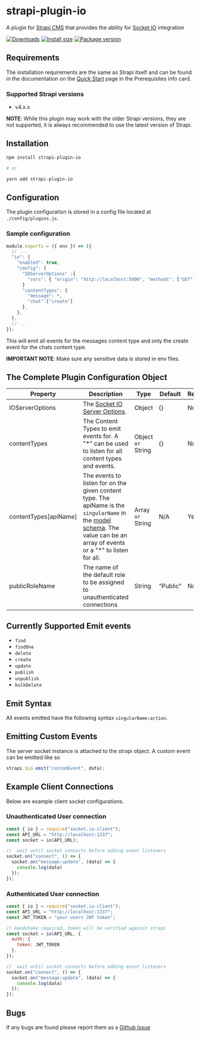 # strapi-plugin-io

A plugin for [Strapi CMS](https://github.com/strapi/strapi) that provides the ability for [Socket IO](https://socket.io) integration

[![Downloads](https://img.shields.io/npm/dm/strapi-plugin-io?style=for-the-badge)](https://img.shields.io/npm/dm/strapi-plugin-io?style=for-the-badge)
[![Install size](https://img.shields.io/npm/l/strapi-plugin-io?style=for-the-badge)](https://img.shields.io/npm/l/strapi-plugin-io?style=for-the-badge)
[![Package version](https://img.shields.io/github/v/release/ComfortablyCoding/strapi-plugin-io?style=for-the-badge)](https://img.shields.io/github/v/release/ComfortablyCoding/strapi-plugin-io?style=for-the-badge)

## Requirements

The installation requirements are the same as Strapi itself and can be found in the documentation on the [Quick Start](https://strapi.io/documentation/developer-docs/latest/getting-started/quick-start.html) page in the Prerequisites info card.

### Supported Strapi versions

- v4.x.x

**NOTE**: While this plugin may work with the older Strapi versions, they are not supported, it is always recommended to use the latest version of Strapi.

## Installation

```sh
npm install strapi-plugin-io

# or

yarn add strapi-plugin-io
```

## Configuration

The plugin configuration is stored in a config file located at `./config/plugins.js`.

### Sample configuration

```javascript
module.exports = ({ env }) => ({
  // ...
  "io": {
    "enabled": true,
    "config": {
      "IOServerOptions" :{
        "cors": { "origin": "http://localhost:5000", "methods": ["GET"] },
      }
      "contentTypes": {
        "message": *,
        "chat":["create"]
      },
    },
  },
  // ...
});
```

This will emit all events for the messages content type and only the create event for the chats content type.

**IMPORTANT NOTE**: Make sure any sensitive data is stored in env files.

## The Complete Plugin Configuration Object

| Property | Description | Type | Default | Required |
| -------- | ----------- | ---- | ------- | -------- |
| IOServerOptions | The [Socket IO Server Options](https://socket.io/docs/v4/server-options). | Object | {} | No
| contentTypes | The Content Types to emit events for. A "*" can be used to listen for all content types and events. | Object `or` String | {} | No |
| contentTypes[apiName] | The events to listen for on the given content type. The apiName is the `singularName` in the [model schema](https://docs.strapi.io/developer-docs/latest/development/backend-customization/models.html#model-schema). The value can be an array of events or a "*" to listen for all. | Array `or` String | N/A | Yes |
| publicRoleName | The name of the default role to be assigned to unauthenticated connections | String | "Public" | No

## Currently Supported Emit events

- `find`
- `findOne`
- `delete`
- `create`
- `update`
- `publish`
- `unpublish`
- `bulkDelete`

## Emit Syntax

All events emitted have the following syntax `singularName:action`.

## Emitting Custom Events

The server socket instance is attached to the strapi object. A custom event can be emitted like so

```javascript
strapi.$io.emit("customEvent", data);
```

## Example Client Connections

Below are example client socket configurations.

### Unauthenticated User connection

```javascript
const { io } = require("socket.io-client");
const API_URL = "http://localhost:1337";
const socket = io(API_URL);

//  wait until socket connects before adding event listeners
socket.on("connect", () => {
  socket.on("message:update", (data) => {
    console.log(data)
  });
});
```

### Authenticated User connection

```javascript
const { io } = require("socket.io-client");
const API_URL = "http://localhost:1337";
const JWT_TOKEN = "your users JWT token";

// Handshake required, token will be verified against strapi
const socket = io(API_URL, {
  auth: { 
    token: JWT_TOKEN
  },
});

//  wait until socket connects before adding event listeners
socket.on("connect", () => {
  socket.on("message:update", (data) => {
    console.log(data)
  });
});
```

## Bugs

If any bugs are found please report them as a [Github Issue](https://github.com/ComfortablyCoding/strapi-plugin-io/issues)
